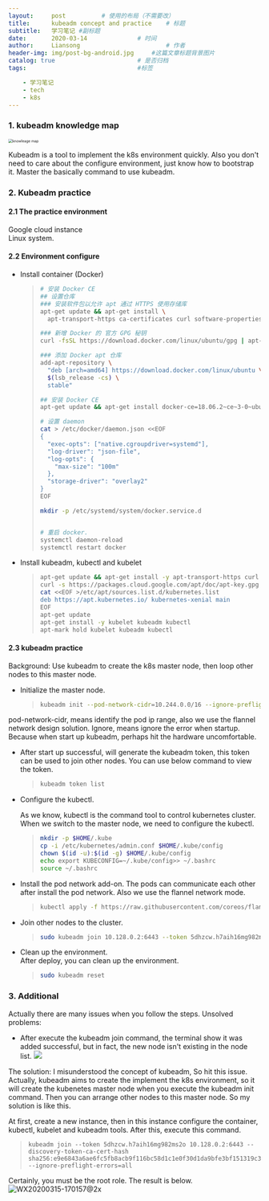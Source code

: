 ```yaml
---
layout:     post   		  # 使用的布局（不需要改）
title:      kubeadm concept and practice    # 标题
subtitle:   学习笔记 #副标题
date:       2020-03-14 				# 时间
author:     Liansong 						# 作者
header-img: img/post-bg-android.jpg 	#这篇文章标题背景图片
catalog: true 						# 是否归档
tags:								#标签

    - 学习笔记
    - tech
    - k8s
---
```


### 1. kubeadm knowledge map



<img src="https://tva1.sinaimg.cn/large/00831rSTgy1gctptvfodzj318m0min0y.jpg" alt="knowleage map" style="zoom:50%;" />

Kubeadm is a tool to implement the k8s environment quickly. Also you don't need to care about the configure environment, just know how to bootstrap it.  Master the basically command to use kubeadm.


### 2. Kubeadm practice  

#### 2.1 The practice environment

Google cloud instance  
Linux system.

#### 2.2 Environment configure

*  Install container (Docker)
      > ```bash 
      > # 安装 Docker CE
      > ## 设置仓库
      > ### 安装软件包以允许 apt 通过 HTTPS 使用存储库
      > apt-get update && apt-get install \
      >   apt-transport-https ca-certificates curl software-properties-common
      > 
      > ### 新增 Docker 的 官方 GPG 秘钥
      > curl -fsSL https://download.docker.com/linux/ubuntu/gpg | apt-key add -
      > 
      > ### 添加 Docker apt 仓库
      > add-apt-repository \
      >   "deb [arch=amd64] https://download.docker.com/linux/ubuntu \
      >   $(lsb_release -cs) \
      >   stable"
      > 
      > ## 安装 Docker CE
      > apt-get update && apt-get install docker-ce=18.06.2~ce~3-0~ubuntu
      > 
      > # 设置 daemon
      > cat > /etc/docker/daemon.json <<EOF
      > {
      >   "exec-opts": ["native.cgroupdriver=systemd"],
      >   "log-driver": "json-file",
      >   "log-opts": {
      >     "max-size": "100m"
      >   },
      >   "storage-driver": "overlay2"
      > }
      > EOF
      > 
      > mkdir -p /etc/systemd/system/docker.service.d
      > 
      > 
      > # 重启 docker.
      > systemctl daemon-reload
      > systemctl restart docker
      >```
      
* Install kubeadm, kubectl and kubelet
  >```bash
  >apt-get update && apt-get install -y apt-transport-https curl
  >curl -s https://packages.cloud.google.com/apt/doc/apt-key.gpg | apt-key add -
  >cat <<EOF >/etc/apt/sources.list.d/kubernetes.list
  >deb https://apt.kubernetes.io/ kubernetes-xenial main
  >EOF
  >apt-get update
  >apt-get install -y kubelet kubeadm kubectl
  >apt-mark hold kubelet kubeadm kubectl
  >```

#### 2.3 kubeadm practice

Background: Use kubeadm to create the k8s master node, then loop other nodes to this master node. 
*  Initialize the master node.
      > ```bash
      > kubeadm init --pod-network-cidr=10.244.0.0/16 --ignore-preflight-errors=all
      > ```  
      
  pod-network-cidr, means identify the pod ip range, also we use the flannel network design solution.
  Ignore, means ignore the error when startup. Because when start up kubeadm, perhaps hit the hardware uncomfortable. 
  
  
*  After start up successful, will generate the kubeadm token, this token can be used to join other nodes. You can use below command to view the token.
      > ```bash
      > kubeadm token list
      > ```
  
  


- Configure the kubectl.

  As we know, kubectl is the command tool to control kubernetes cluster. When we switch to the master node, we need to configure the kubectl.
  > ```bash
  > mkdir -p $HOME/.kube
  > cp -i /etc/kubernetes/admin.conf $HOME/.kube/config
  > chown $(id -u):$(id -g) $HOME/.kube/config
  > echo export KUBECONFIG=~/.kube/config>> ~/.bashrc
  > source ~/.bashrc
  > ```


- Install the pod network add-on. The pods can communicate each other after install the pod network. Also we use the flannel network mode.
  > ``` bash
  > kubectl apply -f https://raw.githubusercontent.com/coreos/flannel/2140ac876ef134e0ed5af15c65e414cf26827915/Documentation/kube-flannel.yml
  > ```
  
-  Join other nodes to the cluster.
      > ``` bash
      > sudo kubeadm join 10.128.0.2:6443 --token 5dhzcw.h7aih16mg982ms2o --discovery-token-ca-cert-hash sha256:e9e6843a6ae6fc5fb8acb9f116bc58d1c1e0f30d1da9bfe3bf151319c3788d57 --ignore-preflight-errors=all
      > ```
  
-  Clean up the environment.  
    After deploy, you can clean up the environment. 
      > ```bash
      > sudo kubeadm reset
      > ```

### 3. Additional

Actually there are many issues when you follow the steps.
Unsolved problems:
*  After execute the kubeadm join command, the terminal show it was added successful, but in fact, the new node isn't existing in the node list.
  ![](https://tva1.sinaimg.cn/large/00831rSTgy1gctpsng90mj326w0t6gx6.jpg)
  
  The solution: I misunderstood the concept of kubeadm,  So hit this issue.
  Actually, kubeadm aims to create the implement the k8s environment, so it will create the kubenetes master node when you execute the kubeadm init command. Then you can arrange other nodes to this master node. So my solution is like this.
  
  At first, create a new instance, then in this instance configure the container, kubectl, kubelet and kubeadm tools. After this, execute this command.
  > ```
  > kubeadm join --token 5dhzcw.h7aih16mg982ms2o 10.128.0.2:6443 --discovery-token-ca-cert-hash sha256:e9e6843a6ae6fc5fb8acb9f116bc58d1c1e0f30d1da9bfe3bf151319c3788d57 --ignore-preflight-errors=all
  > ```
  
  Certainly, you must be the root role. The result is below. 
  ![WX20200315-170157@2x](https://tva1.sinaimg.cn/large/00831rSTgy1gcupzi3schj30vc03ymy7.jpg)
  
  

